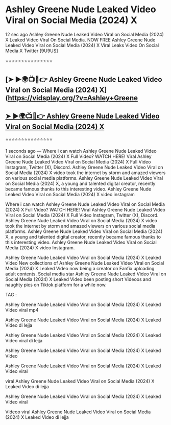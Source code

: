 ﻿# Ashley Greene Nude Leaked Video Viral on Social Media (2024) X



12 sec ago Ashley Greene Nude Leaked Video Viral on Social Media (2024) X Leaked Video Viral On Social Media. NOW FREE Ashley Greene Nude Leaked Video Viral on Social Media (2024) X Viral Leaks Video On Social Media X Twitter [9U9US]

⭐⭐⭐⭐⭐⭐⭐⭐⭐⭐⭐⭐⭐⭐⭐

## [➤ ►🌍📺📱👉 Ashley Greene Nude Leaked Video Viral on Social Media (2024) X](https://vidsplay.org/?v=Ashley+Greene

## [➤ ►🌍📺📱👉 Ashley Greene Nude Leaked Video Viral on Social Media (2024) X](https://vidsplay.org/?v=Ashley+Greene)


⭐⭐⭐⭐⭐⭐⭐⭐⭐⭐⭐⭐⭐⭐⭐



1 seconds ago — Where i can watch Ashley Greene Nude Leaked Video Viral on Social Media (2024) X Full Video? WATCH HERE! Viral Ashley Greene Nude Leaked Video Viral on Social Media (2024) X Full Video Instagram, Twitter (X), Discord. Ashley Greene Nude Leaked Video Viral on Social Media (2024) X video took the internet by storm and amazed viewers on various social media platforms. Ashley Greene Nude Leaked Video Viral on Social Media (2024) X, a young and talented digital creator, recently became famous thanks to this interesting video. Ashley Greene Nude Leaked Video Viral on Social Media (2024) X video instagram

Where i can watch Ashley Greene Nude Leaked Video Viral on Social Media (2024) X Full Video? WATCH HERE! Viral Ashley Greene Nude Leaked Video Viral on Social Media (2024) X Full Video Instagram, Twitter (X), Discord. Ashley Greene Nude Leaked Video Viral on Social Media (2024) X video took the internet by storm and amazed viewers on various social media platforms. Ashley Greene Nude Leaked Video Viral on Social Media (2024) X, a young and talented digital creator, recently became famous thanks to this interesting video. Ashley Greene Nude Leaked Video Viral on Social Media (2024) X video Instagram.

Ashley Greene Nude Leaked Video Viral on Social Media (2024) X Leaked Video New collections of Ashley Greene Nude Leaked Video Viral on Social Media (2024) X Leaked Video now being a creator on Fanfix uploading adult contents. Social media star Ashley Greene Nude Leaked Video Viral on Social Media (2024) X Leaked Video been posting short Videoos and naughty pics on Tiktok platform for a while now.

TAG :

 

Ashley Greene Nude Leaked Video Viral on Social Media (2024) X Leaked Video viral mp4

 

Ashley Greene Nude Leaked Video Viral on Social Media (2024) X Leaked Video di lejja

 

Ashley Greene Nude Leaked Video Viral on Social Media (2024) X Leaked Video viral di lejja

 

Ashley Greene Nude Leaked Video Viral on Social Media (2024) X Leaked Video

 

Ashley Greene Nude Leaked Video Viral on Social Media (2024) X Leaked Video viral

 

viral Ashley Greene Nude Leaked Video Viral on Social Media (2024) X Leaked Video di lejja

 

Ashley Greene Nude Leaked Video Viral on Social Media (2024) X Leaked Video viral

 

Videoo viral Ashley Greene Nude Leaked Video Viral on Social Media (2024) X Leaked Video di lejja
